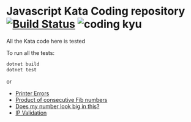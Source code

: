 # Javascript Kata Coding repository [![Build Status](https://travis-ci.com/fpineda3105/kata-coding.svg?branch=master)](https://travis-ci.com/fpineda3105/kata-coding) ![coding kyu](https://www.codewars.com/users/fpineda3105/badges/micro)
 
All the Kata code here is tested

To run all the tests:
```bash
dotnet build
dotnet test
```
or

- [Printer Errors](https://www.codewars.com/kata/56541980fa08ab47a0000040)
- [Product of consecutive Fib numbers](https://www.codewars.com/kata/5541f58a944b85ce6d00006a/)
- [Does my number look big in this?](https://www.codewars.com/kata/5287e858c6b5a9678200083c/)
- [IP Validation](https://www.codewars.com/kata/515decfd9dcfc23bb6000006)